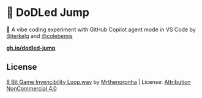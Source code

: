 # 👾 DoDLed Jump

👯 A vibe coding experiment with GitHub Copilot agent mode in VS Code by [@terkelg](https://github.com/terkelg) and [@colebemis](https://github.com/terkelg)

**[gh.io/dodled-jump](https://gh.io/dodled-jump)**


## License

[8 Bit Game Invencibility Loop.wav](https://freesound.org/people/Mrthenoronha/sounds/653527/) by [Mrthenoronha](https://freesound.org/people/Mrthenoronha/) | License: [Attribution NonCommercial 4.0](https://creativecommons.org/licenses/by-nc/4.0/)


